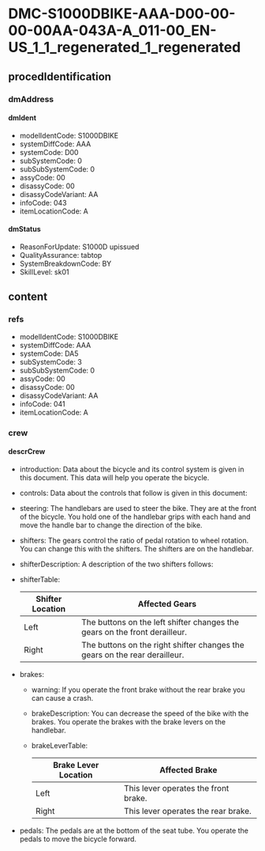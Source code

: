 # DMC-S1000DBIKE-AAA-D00-00-00-00AA-043A-A_011-00_EN-US_1_1_regenerated_1_regenerated

## procedIdentification

### dmAddress

#### dmIdent

*   modelIdentCode: S1000DBIKE
*   systemDiffCode: AAA
*   systemCode: D00
*   subSystemCode: 0
*   subSubSystemCode: 0
*   assyCode: 00
*   disassyCode: 00
*   disassyCodeVariant: AA
*   infoCode: 043
*   itemLocationCode: A

#### dmStatus

*   ReasonForUpdate: S1000D upissued
*   QualityAssurance: tabtop
*   SystemBreakdownCode: BY
*   SkillLevel: sk01

## content

### refs

*   modelIdentCode: S1000DBIKE
*   systemDiffCode: AAA
*   systemCode: DA5
*   subSystemCode: 3
*   subSubSystemCode: 0
*   assyCode: 00
*   disassyCode: 00
*   disassyCodeVariant: AA
*   infoCode: 041
*   itemLocationCode: A

### crew

#### descrCrew

*   introduction: Data about the bicycle and its control system is given in this document. This data will help you operate the bicycle.
*   controls: Data about the controls that follow is given in this document:
*   steering: The handlebars are used to steer the bike. They are at the front of the bicycle. You hold one of the handlebar grips with each hand and move the handle bar to change the direction of the bike.
*   shifters: The gears control the ratio of pedal rotation to wheel rotation. You can change this with the shifters. The shifters are on the handlebar.
*   shifterDescription: A description of the two shifters follows:
*   shifterTable:

    | Shifter Location | Affected Gears                               |
    | ---------------- | -------------------------------------------- |
    | Left             | The buttons on the left shifter changes the gears on the front derailleur. |
    | Right            | The buttons on the right shifter changes the gears on the rear derailleur. |

*   brakes:

    *   warning: If you operate the front brake without the rear brake you can cause a crash.
    *   brakeDescription: You can decrease the speed of the bike with the brakes. You operate the brakes with the brake levers on the handlebar.
    *   brakeLeverTable:

        | Brake Lever Location | Affected Brake |
        | -------------------- | -------------- |
        | Left                 | This lever operates the front brake. |
        | Right                | This lever operates the rear brake. |

*   pedals: The pedals are at the bottom of the seat tube. You operate the pedals to move the bicycle forward.